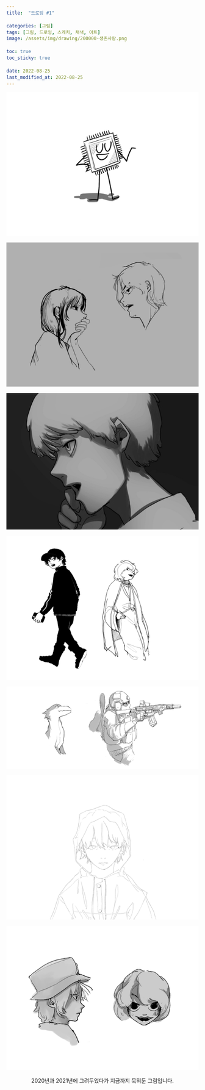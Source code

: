```yaml
---
title:  "드로잉 #1"

categories: [그림]
tags: [그림, 드로잉, 스케치, 채색, 아트]
image: /assets/img/drawing/200000-생존사람.png

toc: true
toc_sticky: true
 
date: 2022-08-25
last_modified_at: 2022-08-25
---
```


![221025-반도체칩](/assets/img/drawing/221025-반도체칩.png)

![210000-여자랑남자](/assets/img/drawing/210000-여자랑남자.png)

![200000-고민남자](/assets/img/drawing/200000-고민남자.jpg)

![220000-남자둘](/assets/img/drawing/220000-남자둘.png)

![220825-동물구닌](/assets/img/drawing/220825-동물구닌.png)

![200000-우비쓴남자](/assets/img/drawing/200000-우비쓴남자.png)

![200000-남자랑여자](/assets/img/drawing/200000-남자랑여자.png)

<center>2020년과 2021년에 그려두었다가 지금까지 묵혀둔 그림입니다.</center>

<!--

![210430-신라시대](/assets/img/drawing/210430-신라시대.jpg)

<div style="color:grey"><center>2020 ~ 2021</center></div>

-->
